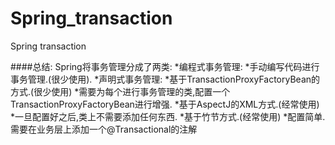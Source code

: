 # Spring_transaction
Spring transaction

####总结:
    Spring将事务管理分成了两类:
        *编程式事务管理:
            *手动编写代码进行事务管理.(很少使用).
        *声明式事务管理:
            *基于TransactionProxyFactoryBean的方式.(很少使用)
                *需要为每个进行事务管理的类,配置一个TransactionProxyFactoryBean进行增强.
            *基于AspectJ的XML方式.(经常使用)
                *一旦配置好之后,类上不需要添加任何东西.
            *基于竹节方式.(经常使用)
                *配置简单.需要在业务层上添加一个@Transactional的注解
